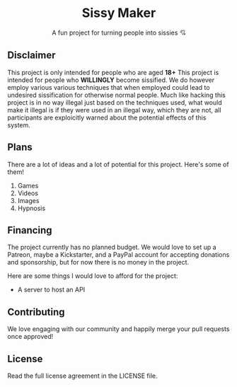 <div align="center">
  
# Sissy Maker
A fun project for turning people into sissies 💘
</div>

## Disclaimer
This project is only intended for people who are aged **18+**
This project is intended for people who **WILLINGLY** become sissified. We do however employ various various techniques that when employed could lead to undesired sissification for otherwise normal people. Much like hacking this project is in no way illegal just based on the techniques used, what would make it illegal is if they were used in an illegal way, which they are not,  all participants are exploicitly warned about the potential effects of this system.

## Plans
There are a lot of ideas and a lot of potential for this project. Here's some of them!
  1. Games
  2. Videos
  3. Images
  4. Hypnosis

## Financing
The project currently has no planned budget. We would love to set up a Patreon, maybe a Kickstarter, and a PayPal account for accepting donations and sponsorship, but for now there is no money in the project.

Here are some things I would love to afford for the project:
  - A server to host an API

## Contributing
We love engaging with our community and happily merge your pull requests once approved!

## License
Read the full license agreement in the LICENSE file.
